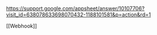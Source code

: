 
https://support.google.com/appsheet/answer/10107706?visit_id=638078633698070432-1188101581&p=action&rd=1

[[Webhook]]
